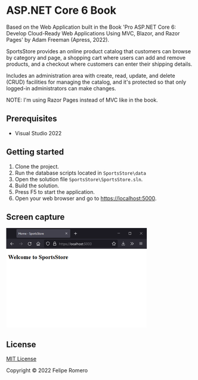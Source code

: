 # ASP.NET Core 6 Book

Based on the Web Application built in the Book 'Pro ASP.NET Core 6: Develop Cloud-Ready Web Applications Using MVC, Blazor, and Razor Pages' by Adam Freeman (Apress, 2022).

SportsStore provides an online product catalog that customers can browse by category and page, a shopping cart
where users can add and remove products, and a checkout where customers can enter their shipping details.

Includes an administration area with create, read, update, and delete (CRUD) facilities for
managing the catalog, and it's protected so that only logged-in administrators can make changes.

NOTE: I'm using Razor Pages instead of MVC like in the book.

## Prerequisites

- Visual Studio 2022

## Getting started

1. Clone the project.
1. Run the database scripts located in `SportsStore\data`
1. Open the solution file `SportsStore\SportsStore.sln`.
1. Build the solution.
1. Press F5 to start the application.
1. Open your web browser and go to <https://localhost:5000>.

## Screen capture

![Home page](./SportsStore_.png)

## License

[MIT License](./LICENSE)

Copyright &copy; 2022 Felipe Romero
